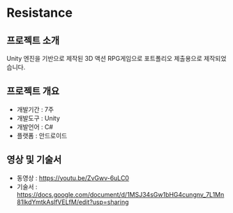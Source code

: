 # Resistance
 
## 프로젝트 소개
Unity 엔진을 기반으로 제작된 3D 액션 RPG게임으로 포트폴리오 제출용으로 제작되었습니다.

## 프로젝트 개요

- 개발기간 : 7주
- 개발도구 : Unity
- 개발언어 : C#
- 플랫폼 : 안드로이드


## 영상 및 기술서
- 동영상 : https://youtu.be/ZvGwv-6uLC0
- 기술서 : https://docs.google.com/document/d/1MSJ34sGw1bHG4cungnv_7L1Mn81lkdYmtkAslfVELfM/edit?usp=sharing
